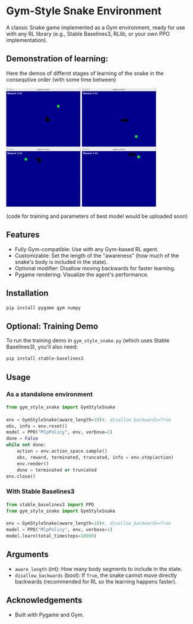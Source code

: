 # Gym-Style Snake Environment

A classic Snake game implemented as a Gym environment, ready for use with any RL library (e.g., Stable Baselines3, RLlib, or your own PPO implementation).

## Demonstration of learning: 

Here the demos of differnt stages of learning of the snake in the consequtive order (with some time between)

<p float="left">
  <img src="snakes_learning_gifs/Snake_starts_learning.gif" width="200" />
  <img src="snakes_learning_gifs/Snake_continues_learning.gif" width="200" />
  <img src="snakes_learning_gifs/Snake_learning_further.gif" width="200" />
  <img src="snakes_learning_gifs/Snake_learned.gif" width="200" />
</p>

(code for training and parameters of best model would be uploaded soon)

## Features

- Fully Gym-compatible: Use with any Gym-based RL agent.
- Customizable: Set the length of the "awareness" (how much of the snake's body is included in the state).
- Optional modifier: Disallow moving backwards for faster learning. 
- Pygame rendering: Visualize the agent's performance.

## Installation

```bash
pip install pygame gym numpy
```

## Optional: Training Demo

To run the training demo in `gym_style_snake.py` (which uses Stable Baselines3), you'll also need:

```bash
pip install stable-baselines3
```


## Usage

### As a standalone environment

```python
from gym_style_snake import GymStyleSnake

env = GymStyleSnake(aware_length=10)#, disallow_backwards=True
obs, info = env.reset()
model = PPO("MlpPolicy", env, verbose=1)
done = False
while not done:
    action = env.action_space.sample()
    obs, reward, terminated, truncated, info = env.step(action)
    env.render()
    done = terminated or truncated
env.close()
```

### With Stable Baselines3

```python
from stable_baselines3 import PPO
from gym_style_snake import GymStyleSnake

env = GymStyleSnake(aware_length=10)#, disallow_backwards=True
model = PPO("MlpPolicy", env, verbose=1)
model.learn(total_timesteps=10000)
```

## Arguments

- `aware_length` (int): How many body segments to include in the state.
- `disallow_backwards` (bool): If `True`, the snake cannot move directly backwards (recommended for RL so the learning happens faster).


## Acknowledgements

- Built with Pygame and Gym.
